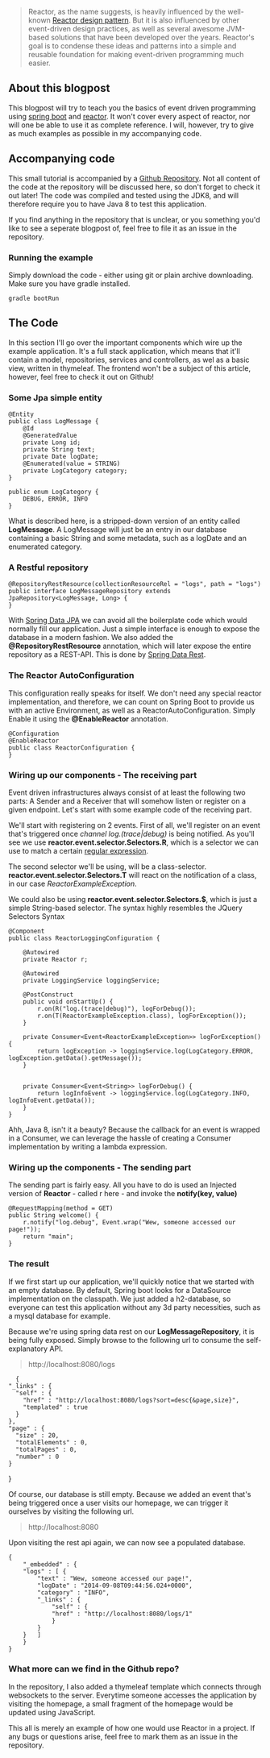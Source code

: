 > Reactor, as the name suggests, is heavily influenced by the well-known [Reactor design pattern](http://en.wikipedia.org/wiki/Reactor_pattern). But it is also influenced by other event-driven design practices, as well as several awesome JVM-based solutions that have been developed over the years. Reactor's goal is to condense these ideas and patterns into a simple and reusable foundation for making event-driven programming much easier.

## About this blogpost
This blogpost will try to teach you the basics of event driven programming using [spring boot](http://projects.spring.io/spring-boot/) and [reactor](https://github.com/reactor/reactor-quickstart). It won't cover every aspect of reactor, nor will one be able to use it as complete reference. I will, however, try to give as much examples as possible in my accompanying code. 

## Accompanying code
This small tutorial is accompanied by a [Github Repository](https://github.com/Qkyrie/spring-boot-reactor-example). Not all content of the code at the repository will be discussed here, so don't forget to check it out later!
The code was compiled and tested using the JDK8, and will therefore require you to have Java 8 to test this application. 

If you find anything in the repository that is unclear, or you something you'd like to see a seperate blogpost of, feel free to file it as an issue in the repository.

### Running the example
Simply download the code - either using git or plain archive downloading. Make sure you have gradle installed. 

	gradle bootRun

## The Code
In this section I'll go over the important components which wire up the example application. It's a full stack application, which means that it'll contain a model, repositories, services and controllers, as wel as a basic view, written in thymeleaf. The frontend won't be a subject of this article, however, feel free to check it out on Github!

### Some Jpa simple entity

    @Entity
    public class LogMessage {
        @Id
        @GeneratedValue
        private Long id;
        private String text;
        private Date logDate;
        @Enumerated(value = STRING)
        private LogCategory category;
    }

    public enum LogCategory {
        DEBUG, ERROR, INFO
    }
    
 What is described here, is a stripped-down version of an entity called **LogMessage**. A LogMessage will just be an entry in our database containing a basic String and some metadata, such as a logDate and an enumerated category.
 
### A Restful repository

    @RepositoryRestResource(collectionResourceRel = "logs", path = "logs")
    public interface LogMessageRepository extends JpaRepository<LogMessage, Long> {
    }

With [Spring Data JPA](http://projects.spring.io/spring-data-jpa/) we can avoid all the boilerplate code which would normally fill our application. Just a simple interface is enough to expose the database in a modern fashion. We also added the **@RepositoryRestResource** annotation, which will later expose the entire repository as a REST-API. This is done by [Spring Data Rest](http://projects.spring.io/spring-data-rest/).

### The Reactor AutoConfiguration

This configuration really speaks for itself. We don't need any special reactor implementation, and therefore, we can count on Spring Boot to provide us with an active Environment, as well as a ReactorAutoConfiguration. Simply Enable it using the **@EnableReactor** annotation.
    
    @Configuration
    @EnableReactor
    public class ReactorConfiguration {
    }

### Wiring up our components - The receiving part

Event driven infrastructures always consist of at least the following two parts: A Sender and a Receiver that will somehow listen or register on a given endpoint. Let's start with some example code of the receiving part.

We'll start with registering on 2 events. 
First of all, we'll register on an event that's triggered once *channel log.(trace|debug)* is being notified. As you'll see we use **reactor.event.selector.Selectors.R**, which is a selector we can use to match a certain [regular expression](http://en.wikipedia.org/wiki/Regular_expression). 

The second selector we'll be using, will be a class-selector. 
**reactor.event.selector.Selectors.T** will react on the notification of a class, in our case *ReactorExampleException*.

We could also be using **reactor.event.selector.Selectors.$**, which is just a simple String-based selector. The syntax highly resembles the JQuery Selectors Syntax


    @Component
    public class ReactorLoggingConfiguration {

        @Autowired
        private Reactor r;

        @Autowired
        private LoggingService loggingService;

        @PostConstruct
        public void onStartUp() {
            r.on(R("log.(trace|debug)"), logForDebug());
            r.on(T(ReactorExampleException.class), logForException());
        }

        private Consumer<Event<ReactorExampleException>> logForException() {
            return logException -> loggingService.log(LogCategory.ERROR, logException.getData().getMessage());
        }


        private Consumer<Event<String>> logForDebug() {
            return logInfoEvent -> loggingService.log(LogCategory.INFO, logInfoEvent.getData());
        }
    }

Ahh, Java 8, isn't it a beauty? Because the callback for an event is wrapped in a Consumer, we can leverage the hassle of creating a Consumer implementation by writing a lambda expression. 
    
###    Wiring up the components - The sending part

The sending part is fairly easy. All you have to do is used an Injected version of **Reactor** - called r here - and invoke the **notify(key, value)**

    @RequestMapping(method = GET)
    public String welcome() {
        r.notify("log.debug", Event.wrap("Wew, someone accessed our page!"));
        return "main";
    }
    

### The result
If we first start up our application, we'll quickly notice that we started with an empty database. By default, Spring boot looks for a DataSource implementation on the classpath. We just added a h2-database, so everyone can test this application without any 3d party necessities, such as a mysql database for example. 

Because we're using spring data rest on our **LogMessageRepository**, it is being fully exposed. Simply browse to the following url to consume the self-explanatory API.
> http://localhost:8080/logs

      {
    "_links" : {
      "self" : {
        "href" : "http://localhost:8080/logs?sort=desc{&page,size}",
        "templated" : true
      }
    },
    "page" : {
      "size" : 20,
      "totalElements" : 0,
      "totalPages" : 0,
      "number" : 0
    }
  }

Of course, our database is still empty. 
Because we added an event that's being triggered once a user visits our homepage, we can trigger it ourselves by visiting the following url.
    
> http://localhost:8080


Upon visiting the rest api again, we can now see a populated database.

  	{
    	"_embedded" : {
      	"logs" : [ {
        	"text" : "Wew, someone accessed our page!",
        	"logDate" : "2014-09-08T09:44:56.024+0000",
        	"category" : "INFO",
        	"_links" : {
          		"self" : {
            	"href" : "http://localhost:8080/logs/1"
          		}
        	}
      	} 	]
    	}
  	}

### What more can we find in the Github repo?
In the repository, I also added a thymeleaf template which connects through websockets to the server. Everytime someone accesses the application by visiting the homepage, a small fragment of the homepage would be updated using JavaScript.

This all is merely an example of how one would use Reactor in a project. If any bugs or questions arise, feel free to mark them as an issue in the repository.

